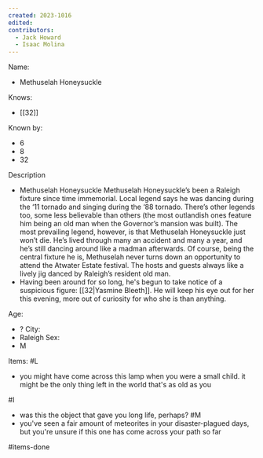 ```yaml
---
created: 2023-1016
edited:
contributors:
  - Jack Howard
  - Isaac Molina
---
```


Name:
- Methuselah Honeysuckle

Knows:
- [[32]]

Known by:
- 6
- 8
- 32

Description
- Methuselah Honeysuckle
Methuselah Honeysuckle’s been a Raleigh fixture since time immemorial. Local legend says he was dancing during the ‘11 tornado and singing during the ‘88 tornado. There’s other legends too, some less believable than others (the most outlandish ones feature him being an old man when the Governor’s mansion was built). The most prevailing legend, however, is that Methuselah Honeysuckle just won’t die. He’s lived through many an accident and many a year, and he’s still dancing around like a madman afterwards. Of course, being the central fixture he is, Methuselah never turns down an opportunity to attend the Atwater Estate festival. The hosts and guests always like a lively jig danced by Raleigh’s resident old man.
- Having been around for so long, he's begun to take notice of a suspicious figure: [[32|Yasmine Bleeth]]. He will keep his eye out for her this evening, more out of curiosity for who she is than anything.

Age:
- ?
City:
- Raleigh
Sex:
- M

Items:
#L
- you might have come across this lamp when you were a small child. it might be the only thing left in the world that's as old as you

#I
- was this the object that gave you long life, perhaps?
#M
- you've seen a fair amount of meteorites in your disaster-plagued days, but you're unsure if this one has come across your path so far


#items-done